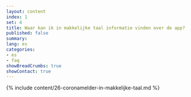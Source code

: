 ```yaml
---
layout: content
index: 1
set: 4
title: Waar kan ik in makkelijke taal informatie vinden over de app?
published: false
summary: 
lang: es
categories:
- es
- faq
showBreadCrumbs: true
showContact: true
---
```

{% include content/26-coronamelder-in-makkelijke-taal.md %}
